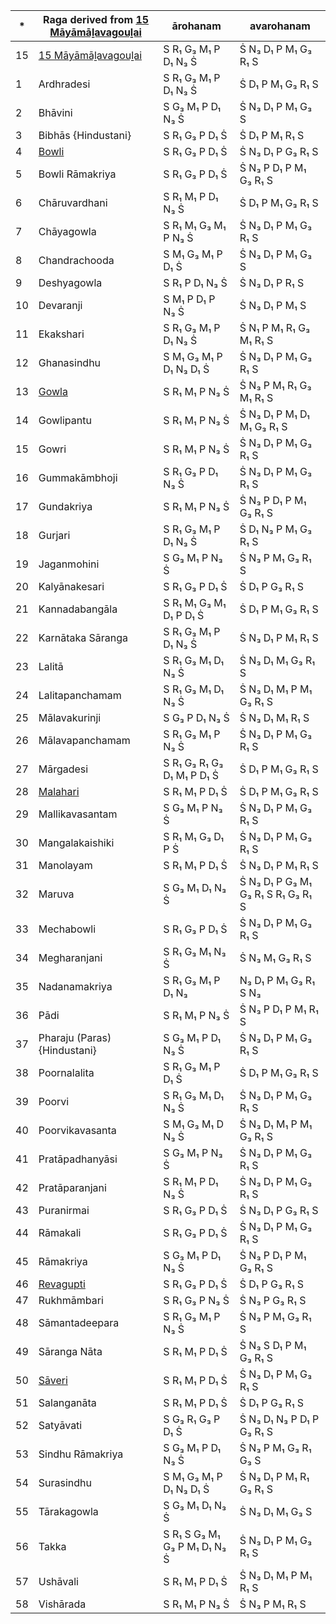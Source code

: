 | \* | Raga derived from [15 Māyāmāḻavagouḻai](https://en.wikipedia.org/wiki/Mayamalavagowla "Mayamalavagowla")| ārohanam    | avarohanam                         |
| -- | -------------------------------------------------------------------------------------- | ---------------------------- | ---------------------------------- |
| 15  | [15 Māyāmāḻavagouḻai](https://en.wikipedia.org/wiki/Mayamalavagowla "Mayamalavagowla") | S R₁ G₃ M₁ P D₁ N₃ Ṡ         | Ṡ N₃ D₁ P M₁ G₃ R₁ S               |
| 1  | Ardhradesi                                                                             | S R₁ G₃ M₁ P D₁ N₃ Ṡ         | Ṡ D₁ P M₁ G₃ R₁ S                  |
| 2  | Bhāvini                                                                                | S G₃ M₁ P D₁ N₃ Ṡ            | Ṡ N₃ D₁ P M₁ G₃ S                  |
| 3  | Bibhās {Hindustani}                                                                    | S R₁ G₃ P D₁ Ṡ               | Ṡ D₁ P M₁ R₁ S                     |
| 4  | [Bowli](https://en.wikipedia.org/wiki/Bowli "Bowli")                                   | S R₁ G₃ P D₁ Ṡ               | Ṡ N₃ D₁ P G₃ R₁ S                  |
| 5  | Bowli Rāmakriya                                                                        | S R₁ G₃ P D₁ Ṡ               | Ṡ N₃ P D₁ P M₁ G₃ R₁ S             |
| 6  | Chāruvardhani                                                                          | S R₁ M₁ P D₁ N₃ Ṡ            | Ṡ D₁ P M₁ G₃ R₁ S                  |
| 7  | Chāyagowla                                                                             | S R₁ M₁ G₃ M₁ P N₃ Ṡ         | Ṡ N₃ D₁ P M₁ G₃ R₁ S               |
| 8  | Chandrachooda                                                                          | S M₁ G₃ M₁ P D₁ Ṡ            | Ṡ N₃ D₁ P M₁ G₃ S                  |
| 9 | Deshyagowla                                                                            | S R₁ P D₁ N₃ Ṡ               | Ṡ N₃ D₁ P R₁ S                     |
| 10 | Devaranji                                                                              | S M₁ P D₁ P N₃ Ṡ             | Ṡ N₃ D₁ P M₁ S                     |
| 11 | Ekakshari                                                                              | S R₁ G₃ M₁ P D₁ N₃ Ṡ         | Ṡ N₁ P M₁ R₁ G₃ M₁ R₁ S            |
| 12 | Ghanasindhu                                                                            | S M₁ G₃ M₁ P D₁ N₃ D₁ Ṡ      | Ṡ N₃ D₁ P M₁ G₃ R₁ S               |
| 13 | [Gowla](https://en.wikipedia.org/wiki/Gowla "Gowla")                                   | S R₁ M₁ P N₃ Ṡ               | Ṡ N₃ P M₁ R₁ G₃ M₁ R₁ S            |
| 14 | Gowlipantu                                                                             | S R₁ M₁ P N₃ Ṡ               | Ṡ N₃ D₁ P M₁ D₁ M₁ G₃ R₁ S         |
| 15 | Gowri                                                                                  | S R₁ M₁ P N₃ Ṡ               | Ṡ N₃ D₁ P M₁ G₃ R₁ S               |
| 16 | Gummakāmbhoji                                                                          | S R₁ G₃ P D₁ N₃ Ṡ            | Ṡ N₃ D₁ P M₁ G₃ R₁ S               |
| 17 | Gundakriya                                                                             | S R₁ M₁ P N₃ Ṡ               | Ṡ N₃ P D₁ P M₁ G₃ R₁ S             |
| 18 | Gurjari                                                                                | S R₁ G₃ M₁ P D₁ N₃ Ṡ         | Ṡ D₁ N₃ P M₁ G₃ R₁ S               |
| 19 | Jaganmohini                                                                            | S G₃ M₁ P N₃ Ṡ               | Ṡ N₃ P M₁ G₃ R₁ S                  |
| 20 | Kalyānakesari                                                                          | S R₁ G₃ P D₁ Ṡ               | Ṡ D₁ P G₃ R₁ S                     |
| 21 | Kannadabangāla                                                                         | S R₁ M₁ G₃ M₁ D₁ P D₁ Ṡ      | Ṡ D₁ P M₁ G₃ R₁ S                  |
| 22 | Karnātaka Sāranga                                                                      | S R₁ G₃ M₁ P D₁ N₃ Ṡ         | Ṡ N₃ D₁ P M₁ R₁ S                  |
| 23 | Lalitā                                                                                 | S R₁ G₃ M₁ D₁ N₃ Ṡ           | Ṡ N₃ D₁ M₁ G₃ R₁ S                 |
| 24 | Lalitapanchamam                                                                        | S R₁ G₃ M₁ D₁ N₃ Ṡ           | Ṡ N₃ D₁ M₁ P M₁ G₃ R₁ S            |
| 25 | Mālavakurinji                                                                          | S G₃ P D₁ N₃ Ṡ               | Ṡ N₃ D₁ M₁ R₁ S                    |
| 26 | Mālavapanchamam                                                                        | S R₁ G₃ M₁ P N₃ Ṡ            | Ṡ N₃ D₁ P M₁ G₃ R₁ S               |
| 27 | Mārgadesi                                                                              | S R₁ G₃ R₁ G₃ D₁ M₁ P D₁ Ṡ   | Ṡ D₁ P M₁ G₃ R₁ S                  |
| 28 | [Malahari](https://en.wikipedia.org/wiki/Malahari "Malahari")                          | S R₁ M₁ P D₁ Ṡ               | Ṡ D₁ P M₁ G₃ R₁ S                  |
| 29 | Mallikavasantam                                                                        | S G₃ M₁ P N₃ Ṡ               | Ṡ N₃ D₁ P M₁ G₃ R₁ S               |
| 30 | Mangalakaishiki                                                                        | S R₁ M₁ G₃ D₁ P Ṡ            | Ṡ N₃ D₁ P M₁ G₃ R₁ S               |
| 31 | Manolayam                                                                              | S R₁ M₁ P D₁ Ṡ               | Ṡ N₃ D₁ P M₁ R₁ S                  |
| 32 | Maruva                                                                                 | S G₃ M₁ D₁ N₃ Ṡ              | Ṡ N₃ D₁ P G₃ M₁ G₃ R₁ S R₁ G₃ R₁ S |
| 33 | Mechabowli                                                                             | S R₁ G₃ P D₁ Ṡ               | Ṡ N₃ D₁ P M₁ G₃ R₁ S               |
| 34 | Megharanjani                                                                           | S R₁ G₃ M₁ N₃ Ṡ              | Ṡ N₃ M₁ G₃ R₁ S                    |
| 35 | Nadanamakriya                                                                          | S R₁ G₃ M₁ P D₁ N₃           | N₃ D₁ P M₁ G₃ R₁ S N₃              |
| 36 | Pādi                                                                                   | S R₁ M₁ P N₃ Ṡ               | Ṡ N₃ P D₁ P M₁ R₁ S                |
| 37 | Pharaju (Paras) {Hindustani}                                                           | S G₃ M₁ P D₁ N₃ Ṡ            | Ṡ N₃ D₁ P M₁ G₃ R₁ S               |
| 38 | Poornalalita                                                                           | S R₁ G₃ M₁ P D₁ Ṡ            | Ṡ D₁ P M₁ G₃ R₁ S                  |
| 39 | Poorvi                                                                                 | S R₁ G₃ M₁ D₁ N₃ Ṡ           | Ṡ N₃ D₁ P M₁ G₃ R₁ S               |
| 40 | Poorvikavasanta                                                                        | S M₁ G₃ M₁ D N₃ Ṡ            | Ṡ N₃ D₁ M₁ P M₁ G₃ R₁ S            |
| 41 | Pratāpadhanyāsi                                                                        | S G₃ M₁ P N₃ Ṡ               | Ṡ N₃ D₁ P M₁ G₃ R₁ S               |
| 42 | Pratāparanjani                                                                         | S R₁ M₁ P D₁ N₃ Ṡ            | Ṡ N₃ D₁ P M₁ G₃ R₁ S               |
| 43 | Puranirmai                                                                             | S R₁ G₃ P D₁ Ṡ               | Ṡ N₃ D₁ P G₃ R₁ S                  |
| 44 | Rāmakali                                                                               | S R₁ G₃ P D₁ Ṡ               | Ṡ N₃ D₁ P M₁ G₃ R₁ S               |
| 45 | Rāmakriya                                                                              | S G₃ M₁ P D₁ N₃ Ṡ            | Ṡ N₃ P D₁ P M₁ G₃ R₁ S             |
| 46 | [Revagupti](https://en.wikipedia.org/wiki/Revagupti "Revagupti")                       | S R₁ G₃ P D₁ Ṡ               | Ṡ D₁ P G₃ R₁ S                     |
| 47 | Rukhmāmbari                                                                            | S R₁ G₃ P N₃ Ṡ               | Ṡ N₃ P G₃ R₁ S                     |
| 48 | Sāmantadeepara                                                                         | S R₁ G₃ M₁ P N₃ Ṡ            | Ṡ N₃ P M₁ G₃ R₁ S                  |
| 49 | Sāranga Nāta                                                                           | S R₁ M₁ P D₁ Ṡ               | Ṡ N₃ S D₁ P M₁ G₃ R₁ S             |
| 50 | [Sāveri](https://en.wikipedia.org/wiki/Saveri "Saveri")                                | S R₁ M₁ P D₁ Ṡ               | Ṡ N₃ D₁ P M₁ G₃ R₁ S               |
| 51 | Salanganāta                                                                            | S R₁ M₁ P D₁ Ṡ               | Ṡ D₁ P G₃ R₁ S                     |
| 52 | Satyāvati                                                                              | S G₃ R₁ G₃ P D₁ Ṡ            | Ṡ N₃ D₁ N₃ P D₁ P G₃ R₁ S          |
| 53 | Sindhu Rāmakriya                                                                       | S G₃ M₁ P D₁ N₃ Ṡ            | Ṡ N₃ P M₁ G₃ R₁ G₃ S               |
| 54 | Surasindhu                                                                             | S M₁ G₃ M₁ P D₁ N₃ D₁ Ṡ      | Ṡ N₃ D₁ P M₁ R₁ G₃ R₁ S            |
| 55 | Tārakagowla                                                                            | S G₃ M₁ D₁ N₃ Ṡ              | Ṡ N₃ D₁ M₁ G₃ S                    |
| 56 | Takka                                                                                  | S R₁ S G₃ M₁ G₃ P M₁ D₁ N₃ Ṡ | Ṡ N₃ D₁ P M₁ G₃ R₁ S               |
| 57 | Ushāvali                                                                               | S R₁ M₁ P D₁ Ṡ               | Ṡ N₃ D₁ M₁ P M₁ R₁ S               |
| 58 | Vishārada                                                                              | S R₁ M₁ P N₃ Ṡ               | Ṡ N₃ P M₁ R₁ S                     |